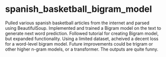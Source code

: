 # spanish_basketball_bigram_model

Pulled various spanish basketball articles from the internet and parsed using BeautifulSoup. Implemented and trained a Bigram model on the text to generate next word prediction. Followed tutorial for creating Bigram model, but expanded functionality. Using a limited dataset, acheived a decent loss for a word-level bigram model. Future improvements could be trigram or other higher n-gram models, or a transformer. The outputs are quite funny.